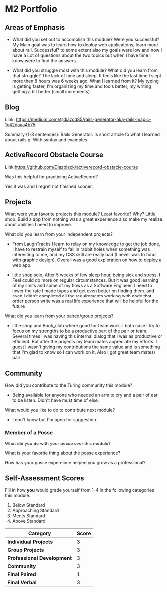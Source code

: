 # M2 Portfolio

## Areas of Emphasis

* What did you set out to accomplish this module? Were you successful?
My Main goal was to learn how to deploy web applications, learn more about rail. Successful? to some extent also my goals were low and now I have a Lot of questions about the two topics but when I have time I know were to find the answers.

* What did you struggle most with this module? What did you learn from that struggle?
The lack of time and sleep. It feels like the last time I slept more then 8 hours was 6 weeks ago.
What I learned from it? My typing is getting faster, I'm organizing my time and tools better, my writing getting a bit better (small increments).

## Blog

Link: https://medium.com/@diazcd85/rails-generator-aka-rails-magic-1c42daaa4b75

Summary (1-3 sentences): Rails Generator.
Is short article fo what I learned about rails g. With syntax and examples

## ActiveRecord Obstacle Course
Link:https://github.com/Diazblack/activerecord-obstacle-course

Was this helpful for practicing ActiveRecord?

Yes it was and I regret not finished sooner.

## Projects

What were your favorite projects this module? Least favorite? Why?
Little shop. Build a app from nothing was a great experience also make my realize about abilities I need to improve.

What did you learn from your independent projects?

* From LaughTracks I learn to relay on my knowledge to get the job done, I have to restrain myself to fall in rabbit holes when something was interesting to me, and my CSS skill are really bad (I never was to fond with graphic design). Overall was a good exploration on how to deploy a web app.

* little shop solo, After 5 weeks of few sleep hour, being sick and stress. I Feel could do more on regular circumstances. But it was good learning of my limits and some of my flows as a Software Engineer, I need to lower the rate I made typos and get even better on finding them. and even I didn't completed all the requirements working with code that order person write was a real life experience that will be helpful for the future

What did you learn from your paired/group projects?
* little shop and Book_club where good for team work. I both case I try to focus on my strengths to be a productive part of the pair or team. Several times I was having this internal dialog that I was as productive or efficient. But after the projects my team mates appreciate my efforts. I guest I wasn't giving my contributions the same value and is something that I'm glad to know so I can work on it.
Also I got great team mates/ pair   

## Community

How did you contribute to the Turing community this module?
* Being available for anyone who needed an arm to cry  and a pair of ear to be listen. Didn't have must time of else.

What would you like to do to contribute next module?
* I don't know but I'm open for suggestion.
### Member of a Posse

What did you do with your posse over this module?

What is your favorite thing about the posse experience?

How has your posse expereince helped you grow as a professional?

## Self-Assessment Scores

Fill in how **you** would grade yourself from 1-4 in the following categories this module.

1. Below Standard
2. Approaching Standard
3. Meets Standard
4. Above Standard


| Category                     | Score  |
| -----------------------------| -----  |
| **Individual Projects**      |    3   |
| **Group Projects**           |    3   |
| **Professional Development** |    3   |
| **Community**                |    3   |
| **Final Paired**             |    1   |
| **Final Verbal**             |    3   |
